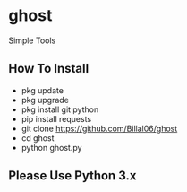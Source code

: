 # ghost
Simple Tools

## How To Install
- pkg update 
- pkg upgrade
- pkg install git python
- pip install requests
- git clone https://github.com/Billal06/ghost
- cd ghost
- python ghost.py

## Please Use Python 3.x

